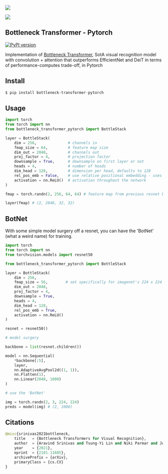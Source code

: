 <img src="./bottle-diagram.png"></img>

<img src="./bottle-diagram-2.png"></img>

## Bottleneck Transformer - Pytorch

[![PyPI version](https://badge.fury.io/py/bottleneck-transformer-pytorch.svg)](https://badge.fury.io/py/bottleneck-transformer-pytorch)

Implementation of <a href="https://arxiv.org/abs/2101.11605">Bottleneck Transformer</a>, SotA visual recognition model with convolution + attention that outperforms EfficientNet and DeiT in terms of performance-computes trade-off, in Pytorch

## Install

```py
$ pip install bottleneck-transformer-pytorch
```

## Usage

```py
import torch
from torch import nn
from bottleneck_transformer_pytorch import BottleStack

layer = BottleStack(
    dim = 256,              # channels in
    fmap_size = 64,         # feature map size
    dim_out = 2048,         # channels out
    proj_factor = 4,        # projection factor
    downsample = True,      # downsample on first layer or not
    heads = 4,              # number of heads
    dim_head = 128,         # dimension per head, defaults to 128
    rel_pos_emb = False,    # use relative positional embedding - uses absolute if False
    activation = nn.ReLU()  # activation throughout the network
)

fmap = torch.randn(2, 256, 64, 64) # feature map from previous resnet block(s)

layer(fmap) # (2, 2048, 32, 32)
```

## BotNet

With some simple model surgery off a resnet, you can have the 'BotNet' (what a weird name) for training.

```py
import torch
from torch import nn
from torchvision.models import resnet50

from bottleneck_transformer_pytorch import BottleStack

layer = BottleStack(
    dim = 256,
    fmap_size = 56,        # set specifically for imagenet's 224 x 224
    dim_out = 2048,
    proj_factor = 4,
    downsample = True,
    heads = 4,
    dim_head = 128,
    rel_pos_emb = True,
    activation = nn.ReLU()
)

resnet = resnet50()

# model surgery

backbone = list(resnet.children())

model = nn.Sequential(
    *backbone[:5],
    layer,
    nn.AdaptiveAvgPool2d((1, 1)),
    nn.Flatten(1),
    nn.Linear(2048, 1000)
)

# use the 'BotNet'

img = torch.randn(2, 3, 224, 224)
preds = model(img) # (2, 1000)
```

## Citations

```py
@misc{srinivas2021bottleneck,
    title   = {Bottleneck Transformers for Visual Recognition}, 
    author  = {Aravind Srinivas and Tsung-Yi Lin and Niki Parmar and Jonathon Shlens and Pieter Abbeel and Ashish Vaswani},
    year    = {2021},
    eprint  = {2101.11605},
    archivePrefix = {arXiv},
    primaryClass = {cs.CV}
}
```

